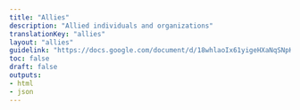 ```yaml
---
title: "Allies"
description: "Allied individuals and organizations"
translationKey: "allies"
layout: "allies"
guidelink: "https://docs.google.com/document/d/18whlaoIx61yigeHXaNqSNpKz1meCvN3PvWr4cybCR7I/edit"
toc: false
draft: false
outputs:
- html
- json
---
```

